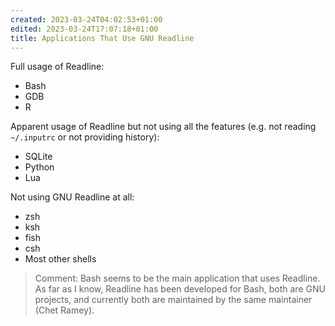 ```yaml
---
created: 2023-03-24T04:02:53+01:00
edited: 2023-03-24T17:07:18+01:00
title: Applications That Use GNU Readline
---
```


Full usage of Readline:

- Bash
- GDB
- R

Apparent usage of Readline but not using all the features (e.g. not reading `~/.inputrc` or not providing history):

- SQLite
- Python
- Lua

Not using GNU Readline at all:

- zsh
- ksh
- fish
- csh
- Most other shells

> Comment: Bash seems to be the main application that uses Readline. As far as I know, Readline has been developed for Bash, both are GNU projects, and currently both are maintained by the same maintainer (Chet Ramey).
